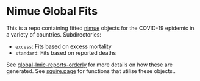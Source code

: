 # Nimue Global Fits

This is a repo containing fitted [nimue](https://github.com/mrc-ide/nimue/) objects for the COVID-19 epidemic in a variety of countries.
Subdirectories:
* `excess`: Fits based on excess mortality
* `standard`: Fits based on reported deaths

See [global-lmic-reports-orderly](https://https://github.com/mrc-ide/global-lmic-reports-orderly/) for more details on how these are generated.
See [squire.page](https://https://github.com/mrc-ide/squire.page/) for functions that utilise these objects..


